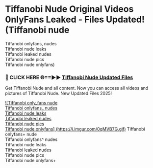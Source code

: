 # Tiffanobi Nude Original Videos 0nlyFans Leaked - Files Updated! (Tiffanobi nude<br>

Tiffanobi onlyfans, nudes<br>
Tiffanobi nude leaks<br>
Tiffanobi leaked nudes<br>
Tiffanobi nude pics<br>
Tiffanobi nude onlyfans)

<h3>🔴 CLICK HERE 🌐==►► <a href="https://tinyurl.com/leaks-videos" rel="nofollow">Tiffanobi Nude Updated Files</a></h3>

Get Tiffanobi Nude and all content. Now you can access all videos and pictures of Tiffanobi Nude. New Updated Files 2025!

[![Tiffanobi only_fans nude<br>
Tiffanobi onlyfans_ nudes<br>
Tiffanobi nude leaks<br>
Tiffanobi leaked nudes<br>
Tiffanobi nude pics<br>
Tiffanobi nude onlyfans]
(https://i.imgur.com/0qMVB7G.gif)](https://tinyurl.com/leaks-videos)
Tiffanobi onlyfans+ nude<br>
Tiffanobi onlyfans^ nudes<br>
Tiffanobi nude leaks<br>
Tiffanobi leaked nudes<br>
Tiffanobi nude pics<br>
Tiffanobi nude onlyfans+